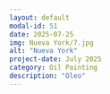 ```yaml
---
layout: default
modal-id: 51
date: 2025-07-25
img: Nueva York/7.jpg
alt: "Nueva York"
project-date: July 2025
category: Oil Painting
description: "Oleo"
---
```

